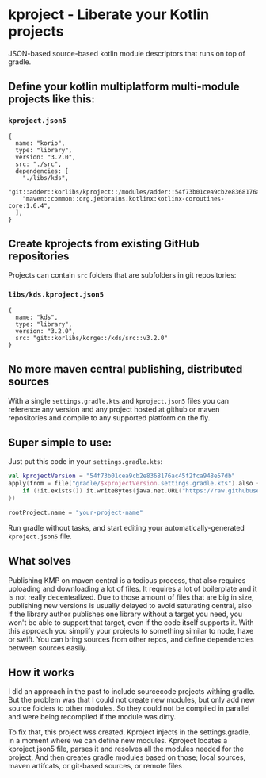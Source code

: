 # kproject - Liberate your Kotlin projects

JSON-based source-based kotlin module descriptors that runs on top of gradle.

## Define your kotlin multiplatform multi-module projects like this:

### `kproject.json5`

```
{
  name: "korio",
  type: "library",
  version: "3.2.0",
  src: "./src",
  dependencies: [
    "./libs/kds",
    "git::adder::korlibs/kproject::/modules/adder::54f73b01cea9cb2e8368176ac45f2fca948e57db",
    "maven::common::org.jetbrains.kotlinx:kotlinx-coroutines-core:1.6.4",
  ],
}
```

## Create kprojects from existing GitHub repositories

Projects can contain `src` folders that are subfolders in git repositories:

### `libs/kds.kproject.json5`

```
{
  name: "kds",
  type: "library",
  version: "3.2.0",
  src: "git::korlibs/korge::/kds/src::v3.2.0"
}
```

## No more maven central publishing, distributed sources

With a single `settings.gradle.kts` and `kproject.json5`
files you can reference any version and any project hosted at github or maven repositories
and compile to any supported platform on the fly.

## Super simple to use:

Just put this code in your `settings.gradle.kts`:

```kotlin
val kprojectVersion = "54f73b01cea9cb2e8368176ac45f2fca948e57db"
apply(from = file("gradle/$kprojectVersion.settings.gradle.kts").also {
    if (!it.exists()) it.writeBytes(java.net.URL("https://raw.githubusercontent.com/korlibs/kproject/$kprojectVersion/settings.gradle.kts").readBytes())
})

rootProject.name = "your-project-name"
```

Run gradle without tasks, and start editing your automatically-generated `kproject.json5` file.

## What solves

Publishing KMP on maven central is a tedious process, that also requires uploading and downloading a lot of files.
It requires a lot of boilerplate and it is not really decentealized. Due to those amount of files that are big in size, publishing new versions is usually delayed
to avoid saturating central, also if the library author publishes one library without a target you need,
you won't be able to support that target, even if the code itself supports it.
With this approach you simplify your projects to something similar to node, haxe or swift.
You can bring sources from other repos, and define dependencies between sources easily.

## How it works

I did an approach in the past to include sourcecode projects withing gradle.
But the problem was that I could not create new modules, but only add new source folders
to other modules. So they could not be compiled in parallel and were being recompiled if the module was dirty.

To fix that, this project wss created.
Kproject injects in the settings.gradle,
in a moment where we can define new modules.
Kproject locates a kproject.json5 file,
parses it and resolves all the modules needed
for the project. And then creates gradle modules
based on those; local sources, maven artifcats,
or git-based sources, or remote files
